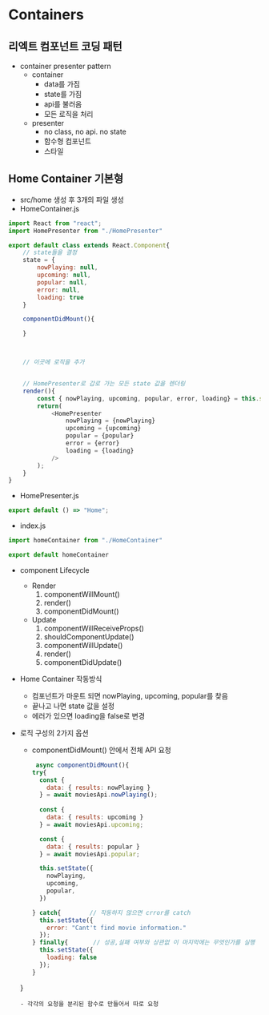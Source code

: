 # Containers
## 리엑트 컴포넌트 코딩 패턴
- container presenter pattern
  - container
    - data를 가짐
    - state를 가짐
    - api를 불러옴
    - 모든 로직을 처리
  - presenter
    - no class, no api. no state
    - 함수형 컴포넌트 
    - 스타일
## Home Container 기본형
- src/home 생성 후 3개의 파일 생성
- HomeContainer.js
```js
import React from "react";
import HomePresenter from "./HomePresenter"

export default class extends React.Component{
    // state들을 결정 
    state = {
        nowPlaying: null,
        upcoming: null,
        popular: null,
        error: null,
        loading: true
    }

    componentDidMount(){

    }



    // 이곳에 로직을 추가 


    // HomePresenter로 갑로 가는 모든 state 값을 렌더링 
    render(){
        const { nowPlaying, upcoming, popular, error, loading} = this.state;
        return(
            <HomePresenter
                nowPlaying = {nowPlaying}
                upcoming = {upcoming}
                popular = {popular}
                error = {error}
                loading = {loading}
            />
        );
    }
}
```
- HomePresenter.js
```js
export default () => "Home";
```
- index.js
```js
import homeContainer from "./HomeContainer"

export default homeContainer

```

- component Lifecycle
  - Render 
    1. componentWillMount()
    2. render()
    3. componentDidMount()
  - Update 
    1. componentWillReceiveProps() 
    2. shouldComponentUpdate() 
    3. componentWillUpdate() 
    4. render() 
    5. componentDidUpdate()

- Home Container 작동방식
  - 컴포넌트가 마운트 되면 nowPlaying, upcoming, popular를 찾음 
  - 끝나고 나면 state 값을 설정
  - 에러가 있으면 loading을 false로 변경
- 로직 구성의 2가지 옵션
  - componentDidMount() 안에서 전체 API 요청
    ```js
     async componentDidMount(){
    try{            
      const {
        data: { results: nowPlaying }
      } = await moviesApi.nowPlaying();
      
      const {
        data: { results: upcoming } 
      } = await moviesApi.upcoming;

      const {
        data: { results: popular } 
      } = await moviesApi.popular;

      this.setState({
        nowPlaying,
        upcoming,
        popular,
      })

    } catch{        // 작동하지 않으면 crror를 catch
      this.setState({
        error: "Cant't find movie information."
      });
    } finally{       // 성공,실패 여부와 상관없 이 마지막에는 무엇인가를 실행 
      this.setState({
        loading: false
      });
    }
  }
    ````
  - 각각의 요청을 분리된 함수로 만들어서 따로 요청
